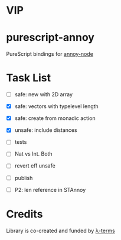 # VIP


# purescript-annoy

PureScript bindings for [annoy-node](https://github.com/jimkang/annoy-node)


# Task List
- [ ] safe: new with 2D array
- [x] safe: vectors with typelevel length 
- [x] safe: create from monadic action
- [x] unsafe: include distances
- [ ] tests
- [ ] Nat vs Int. Both
- [ ] revert eff unsafe
- [ ] publish
- [ ] P2: len reference in STAnnoy


# Credits

Library is co-created and funded by [λ-terms](https://github.com/lambdaterms/)
